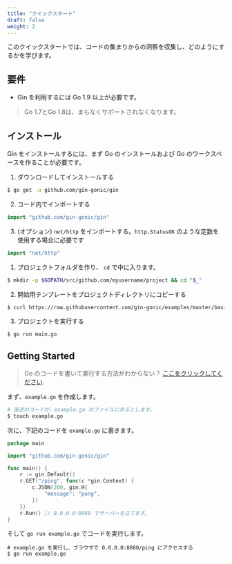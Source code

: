 ```yaml
---
title: "クイックスタート"
draft: false
weight: 2
---
```


このクイックスタートでは、コードの集まりからの洞察を収集し、どのようにするかを学びます。

## 要件

- Gin を利用するには Go 1.9 以上が必要です。

> Go 1.7とGo 1.8は、まもなくサポートされなくなります。

## インストール

Gin をインストールするには、まず Go のインストールおよび Go のワークスペースを作ることが必要です。

1. ダウンロードしてインストールする

```sh
$ go get -u github.com/gin-gonic/gin
```

2. コード内でインポートする

```go
import "github.com/gin-gonic/gin"
```

3. (オプション) `net/http` をインポートする。`http.StatusOK` のような定数を使用する場合に必要です

```go
import "net/http"
```

1. プロジェクトフォルダを作り、 `cd` で中に入ります。

```sh
$ mkdir -p $GOPATH/src/github.com/myusername/project && cd "$_"
```

2. 開始用テンプレートをプロジェクトディレクトリにコピーする

```sh
$ curl https://raw.githubusercontent.com/gin-gonic/examples/master/basic/main.go > main.go
```

3. プロジェクトを実行する

```sh
$ go run main.go
```

## Getting Started

> Go のコードを書いて実行する方法がわからない？ [ここをクリックしてください](https://golang.org/doc/code.html).

まず、`example.go` を作成します。

```sh
# 後述のコードが、example.go のファイルにあるとします。
$ touch example.go
```

次に、下記のコードを `example.go` に書きます。
```go
package main

import "github.com/gin-gonic/gin"

func main() {
	r := gin.Default()
	r.GET("/ping", func(c *gin.Context) {
		c.JSON(200, gin.H{
			"message": "pong",
		})
	})
	r.Run() // 0.0.0.0:8080 でサーバーを立てます。
}
```

そして `go run example.go` でコードを実行します。

```
# example.go を実行し、ブラウザで 0.0.0.0:8080/ping にアクセスする
$ go run example.go
```
